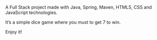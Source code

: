A Full Stack project made with Java, Spring, Maven, HTML5, CSS and JavaScript technologies.

It’s a simple dice game where you must to get 7 to win.

Enjoy it!
